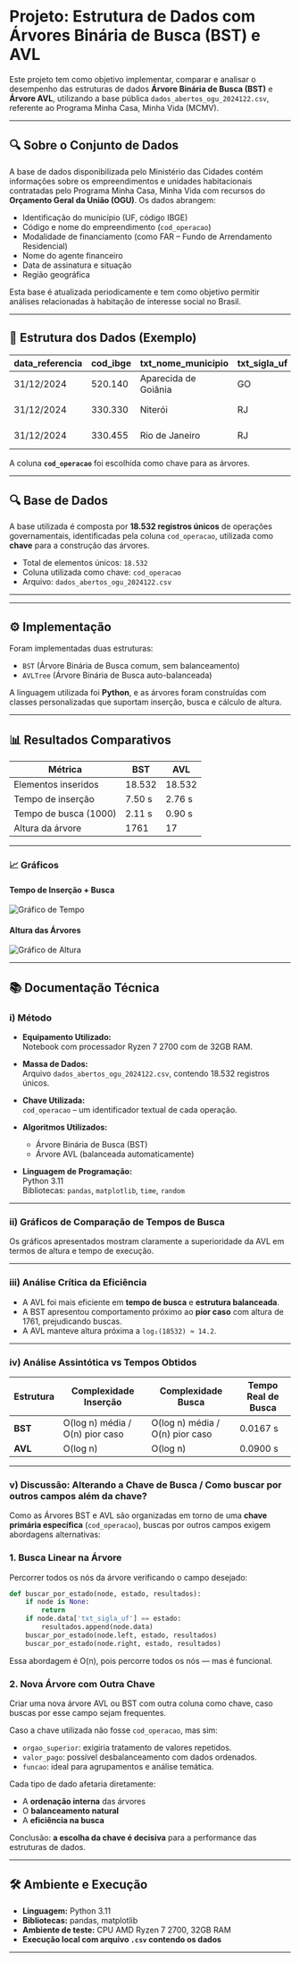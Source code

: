 
# Projeto: Estrutura de Dados com Árvores Binária de Busca (BST) e AVL

Este projeto tem como objetivo implementar, comparar e analisar o desempenho das estruturas de dados **Árvore Binária de Busca (BST)** e **Árvore AVL**, utilizando a base pública `dados_abertos_ogu_2024122.csv`, referente ao Programa Minha Casa, Minha Vida (MCMV).

---

## 🔍 Sobre o Conjunto de Dados

A base de dados disponibilizada pelo Ministério das Cidades contém informações sobre os empreendimentos e unidades habitacionais contratadas pelo Programa Minha Casa, Minha Vida com recursos do **Orçamento Geral da União (OGU)**. Os dados abrangem:

- Identificação do município (UF, código IBGE)
- Código e nome do empreendimento (`cod_operacao`)
- Modalidade de financiamento (como FAR – Fundo de Arrendamento Residencial)
- Nome do agente financeiro
- Data de assinatura e situação
- Região geográfica

Esta base é atualizada periodicamente e tem como objetivo permitir análises relacionadas à habitação de interesse social no Brasil.

---

## 📁 Estrutura dos Dados (Exemplo)

| data_referencia | cod_ibge | txt_nome_municipio | txt_sigla_uf | txt_regiao   | dt_assinatura | cod_operacao | txt_nome_empreendimento           | txt_nome_agente_financeiro | txt_modalidade |
|-----------------|----------|--------------------|---------------|--------------|----------------|---------------|----------------------------------|-----------------------------|----------------|
| 31/12/2024      | 520.140  | Aparecida de Goiânia | GO           | Centro-Oeste | 05/08/2009     | 16517361      | RES AGUAS CLARAS                | CAIXA                       | FAR            |
| 31/12/2024      | 330.330  | Niterói             | RJ           | Sudeste       | 23/07/2007     | 18283735      | VARZEA DAS MOCAS I. RESIDENCIAL | CAIXA                       | FAR            |
| 31/12/2024      | 330.455  | Rio de Janeiro      | RJ           | Sudeste       | 22/06/2007     | 19095100      | VIVENDAS DAS ANDORINHAS         | CAIXA                       | FAR            |

A coluna **`cod_operacao`** foi escolhida como chave para as árvores.

---

## 🔍 Base de Dados

A base utilizada é composta por **18.532 registros únicos** de operações governamentais, identificadas pela coluna `cod_operacao`, utilizada como **chave** para a construção das árvores.

- Total de elementos únicos: `18.532`
- Coluna utilizada como chave: `cod_operacao`
- Arquivo: `dados_abertos_ogu_2024122.csv`

---

---

## ⚙️ Implementação

Foram implementadas duas estruturas:
- `BST` (Árvore Binária de Busca comum, sem balanceamento)
- `AVLTree` (Árvore Binária de Busca auto-balanceada)

A linguagem utilizada foi **Python**, e as árvores foram construídas com classes personalizadas que suportam inserção, busca e cálculo de altura.

---

## 📊 Resultados Comparativos

| Métrica                      | BST         | AVL         |
|------------------------------|-------------|-------------|
| Elementos inseridos          | 18.532      | 18.532      |
| Tempo de inserção            | 7.50 s      | 2.76 s      |
| Tempo de busca (1000)        | 2.11 s      | 0.90 s      |
| Altura da árvore             | 1761        | 17          |

---

### 📈 Gráficos

#### Tempo de Inserção + Busca
![Gráfico de Tempo](grafico_tempo_insercao_busca.png)

#### Altura das Árvores
![Gráfico de Altura](grafico_altura_arvores.png)

---

## 📚 Documentação Técnica

### i) Método

- **Equipamento Utilizado:**  
  Notebook com processador Ryzen 7 2700 com de 32GB RAM.

- **Massa de Dados:**  
  Arquivo `dados_abertos_ogu_2024122.csv`, contendo 18.532 registros únicos.

- **Chave Utilizada:**  
  `cod_operacao` – um identificador textual de cada operação.

- **Algoritmos Utilizados:**  
  - Árvore Binária de Busca (BST)
  - Árvore AVL (balanceada automaticamente)

- **Linguagem de Programação:**  
  Python 3.11  
  Bibliotecas: `pandas`, `matplotlib`, `time`, `random`

---

### ii) Gráficos de Comparação de Tempos de Busca

Os gráficos apresentados mostram claramente a superioridade da AVL em termos de altura e tempo de execução.

---

### iii) Análise Crítica da Eficiência

- A AVL foi mais eficiente em **tempo de busca** e **estrutura balanceada**.
- A BST apresentou comportamento próximo ao **pior caso** com altura de 1761, prejudicando buscas.
- A AVL manteve altura próxima a `log₂(18532) ≈ 14.2`.

---

### iv) Análise Assintótica vs Tempos Obtidos

| Estrutura | Complexidade Inserção | Complexidade Busca | Tempo Real de Busca |
|-----------|------------------------|---------------------|----------------------|
| **BST**   | O(log n) média / O(n) pior caso | O(log n) média / O(n) pior caso | 0.0167 s |
| **AVL**   | O(log n)               | O(log n)            | 0.0900 s |

---

### v) Discussão: Alterando a Chave de Busca / Como buscar por outros campos além da chave?

Como as Árvores BST e AVL são organizadas em torno de uma **chave primária específica** (`cod_operacao`), buscas por outros campos exigem abordagens alternativas:

### 1. Busca Linear na Árvore
Percorrer todos os nós da árvore verificando o campo desejado:

```python
def buscar_por_estado(node, estado, resultados):
    if node is None:
        return
    if node.data['txt_sigla_uf'] == estado:
        resultados.append(node.data)
    buscar_por_estado(node.left, estado, resultados)
    buscar_por_estado(node.right, estado, resultados)
```

Essa abordagem é O(n), pois percorre todos os nós — mas é funcional.

### 2. Nova Árvore com Outra Chave
Criar uma nova árvore AVL ou BST com outra coluna como chave, caso buscas por esse campo sejam frequentes.

Caso a chave utilizada não fosse `cod_operacao`, mas sim:

- `orgao_superior`: exigiria tratamento de valores repetidos.
- `valor_pago`: possível desbalanceamento com dados ordenados.
- `funcao`: ideal para agrupamentos e análise temática.

Cada tipo de dado afetaria diretamente:
- A **ordenação interna** das árvores
- O **balanceamento natural**
- A **eficiência na busca**

Conclusão: **a escolha da chave é decisiva** para a performance das estruturas de dados.

---

## 🛠️ Ambiente e Execução

- **Linguagem:** Python 3.11
- **Bibliotecas:** pandas, matplotlib
- **Ambiente de teste:** CPU AMD Ryzen 7 2700, 32GB RAM
- **Execução local com arquivo `.csv` contendo os dados**

---
